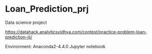 # Loan_Prediction_prj
Data science project

https://datahack.analyticsvidhya.com/contest/practice-problem-loan-prediction-iii/

Environment:
Anaconda2-4.4.0
Jupyter notebook 
